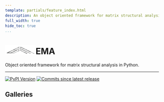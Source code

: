 ```yaml
---
template: partials/feature_index.html
description: An object oriented framework for matrix structural analysis in Python.
full_width: true
hide_toc: true
...
```


<h1><img src="img/emtec-4.png" alt="" width=100></img>EMA</h1>

Object oriented framework for matrix structural analysis in Python.

-------------------------------------

[![PyPI Version][pypi-v-image]][pypi-v-link]
[![Commits since latest release][gh-image]][gh-link]

## Galleries

[pypi-v-image]: https://img.shields.io/pypi/v/emme.svg
[pypi-v-link]: https://pypi.org/project/emme/

[gh-link]: https://github.com/claudioperez/emme/compare/0.0.1...master
[gh-image]: https://img.shields.io/github/commits-since/claudioperez/emme/0.0.1?style=social

